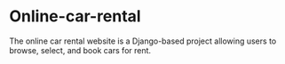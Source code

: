 # Online-car-rental
The online car rental website is a Django-based project allowing users to browse, select, and book cars for rent.
